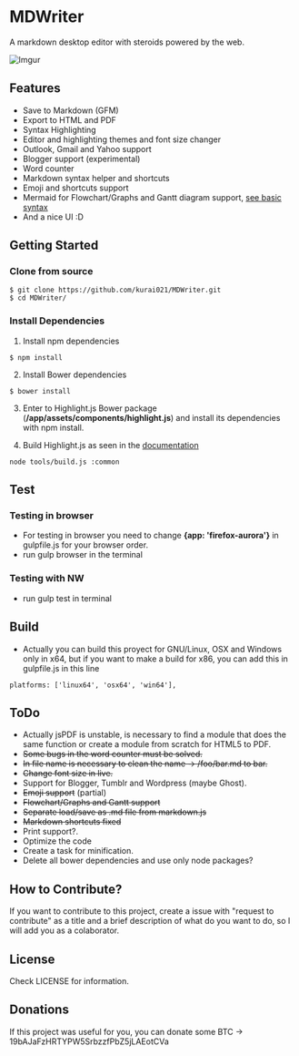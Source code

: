 # MDWriter
A markdown desktop editor with steroids powered by the web.

![Imgur](http://i.imgur.com/s5iuoi6.gif)

## Features
* Save to Markdown (GFM)
* Export to HTML and PDF
* Syntax Highlighting
* Editor and highlighting themes and font size changer
* Outlook, Gmail and Yahoo support
* Blogger support (experimental)
* Word counter
* Markdown syntax helper and shortcuts
* Emoji and shortcuts support
* Mermaid for Flowchart/Graphs and Gantt diagram support, [see basic syntax](http://knsv.github.io/mermaid/#graph)
* And a nice UI :D

## Getting Started

### Clone from source
<pre><code>$ git clone https://github.com/kurai021/MDWriter.git
$ cd MDWriter/
</code></pre>

### Install Dependencies
1. Install npm dependencies
<pre><code>$ npm install
</code></pre>

2. Install Bower dependencies
<pre><code>$ bower install
</code></pre>

3. Enter to Highlight.js Bower package (**/app/assets/components/highlight.js**) and install its dependencies with npm install.

4. Build Highlight.js as seen in the [documentation](http://highlightjs.readthedocs.org/en/latest/building-testing.html)
<pre><code>node tools/build.js :common</code></pre>

## Test

### Testing in browser

* For testing in browser you need to change **{app: 'firefox-aurora'}** in gulpfile.js for your browser order.
* run gulp browser in the terminal

### Testing with NW

* run gulp test in terminal

## Build
* Actually you can build this proyect for GNU/Linux, OSX and Windows only in x64, but if you want to make a build for x86, you can add this in gulpfile.js in this line
<pre><code>platforms: ['linux64', 'osx64', 'win64'],</code></pre>

## ToDo

* Actually jsPDF is unstable, is necessary to find a module that does the same function or create a module from scratch for HTML5 to PDF.
* ~~Some bugs in the word counter must be solved.~~
* ~~In file name is necessary to clean the name -> /foo/bar.md to bar.~~
* ~~Change font size in live.~~
* Support for Blogger, Tumblr and Wordpress (maybe Ghost).
* ~~Emoji support~~ (partial)
* ~~Flowchart/Graphs and Gantt support~~
* ~~Separate load/save as .md file from markdown.js~~
* ~~Markdown shortcuts fixed~~
* Print support?.
* Optimize the code
* Create a task for minification.
* Delete all bower dependencies and use only node packages?

## How to Contribute?

If you want to contribute to this project, create a issue with "request to contribute" as a title and a brief description of what do you want to do, so I will add you as a colaborator.

## License

Check LICENSE for information.

## Donations

If this project was useful for you, you can donate some BTC -> 19bAJaFzHRTYPW5SrbzzfPbZ5jLAEotCVa
